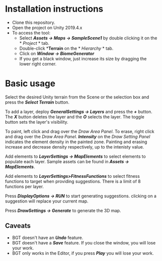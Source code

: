 
# Installation instructions

- Clone this repository.
- Open the project on Unity 2019.4.x
- To access the tool:
  - Select ***Assets -> Maps -> SampleScene1*** by double clicking it on the * *Project* * tab.
  - Double-click ***Terrain** on the * *Hierarchy* * tab.
  - Click on ***Window -> BiomeGenerator***
  - If you get a black window, just increase its size by dragging the lower right corner.

# Basic usage

Select the desired Unity terrain from the Scene or the selection box and press the ***Select Terrain*** button.

To add a layer, deploy ***GeneralSettings -> Layers*** and press the ***+*** button. The ***X*** button deletes the layer and the ***O*** selects the layer. The toggle button sets the layer's visibility.

To paint, left click and drag over the *Draw Area Panel*. To erase, right click and drag over the *Draw Area Panel*. ***Intensity*** on the *Draw Setting Panel* indicates the element density in the painted zone. Painting and erasing increase and decrease density respectively, up to the intenisty value.  


Add elements to ***LayerSettings -> MapElements*** to select elements to populate each layer. Sample assets can be found in ***Assets -> MapElements***.

Add elements to ***LayerSettings>FitnessFunctions*** to select fitness functions to target when providing suggestions. There is a limit of 8 functions per layer.

Press ***DisplayOptions -> RUN*** to start generating suggestions. clicking on a suggestion will replace your current map.

Press ***DrawSettings -> Generate*** to generate the 3D map.

## Caveats 

- BGT doesn't have an ***Undo*** feature.
- BGT doesn't have a ***Save*** feature. If you close the window, you will lose your work.
- BGT only works in the Editor, if you press ***Play*** you will lose your work.
